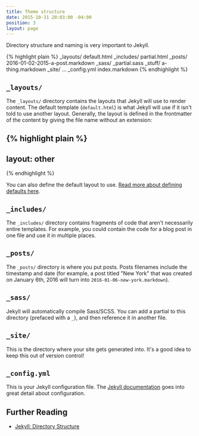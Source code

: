 ```yaml
---
title: Theme structure
date: 2015-10-31 20:03:00 -04:00
position: 3
layout: page
---
```


Directory structure and naming is very important to Jekyll.

{% highlight plain %}
_layouts/
  default.html
_includes/
  partial.html
_posts/
  2016-01-02-2015-a-post.markdown
_sass/
  _partial.sass
_stuff/
  a-thing.markdown
_site/
  ...
_config.yml
index.markdown
{% endhighlight %}

## `_layouts/`

The `_layouts/` directory contains the layouts that Jekyll will use to render content. The default template (`default.html`) is what Jekyll will use if it isn't told to use another layout. Generally, the layout is defined in the frontmatter of the content by giving the file name without an extension:

{% highlight plain %}
---
layout: other
---
{% endhighlight %}

You can also define the default layout to use. [Read more about defining defaults here](/content/defaults).

## `_includes/`

The `_includes/` directory contains fragments of code that aren't necessarily entire templates. For example, you could contain the code for a blog post in one file and use it in multiple places.

## `_posts/`

The `_posts/` directory is where you put posts. Posts filenames include the timestamp and date (for example, a post titled "New York" that was created on January 6th, 2016 will turn into `2016-01-06-new-york.markdown`).

## `_sass/`

Jekyll will automatically compile Sass/SCSS. You can add a partial to this directory (prefaced with a `_`), and then reference it in another file.

## `_site/`

This is the directory where your site gets generated into. It's a good idea to keep this out of version control!

## `_config.yml`

This is your Jekyll configuration file. The [Jekyll documentation](http://jekyllrb.com/docs/configuration/) goes into great detail about configuration.

## Further Reading

- [Jekyll: Directory Structure](http://jekyllrb.com/docs/structure/)
